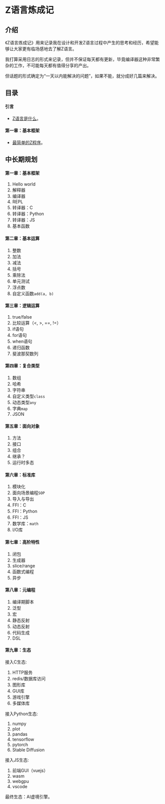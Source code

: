 # Z语言炼成记

## 介绍

《Z语言炼成记》用来记录我在设计和开发Z语言过程中产生的思考和经历，希望能够让大家更有临场感地去了解Z语言。

我打算采用日志的形式来记录，但并不保证每天都有更新，毕竟编译器这种非常繁杂的工作，不可能每天都有值得分享的产出。

但话题的形式确定为“一天以内能解决的问题”，如果不能，就分成好几篇来解决。

## 目录

#### 引言

- [Z语言是什么](./Z语言是什么.md)。

#### 第一章：基本框架

- [最简单的Z程序](./最简单的Z程序.md)。


## 中长期规划 

#### 第一章：基本框架

1. Hello world
1. 解释器
1. 编译器
1. REPL
1. 转译器：C
1. 转译器：Python
1. 转译器：JS
1. 基本函数

#### 第二章：基本运算

1. 整数
1. 加法
1. 减法
1. 括号
1. 乘除法
1. 单元测试
1. 浮点数
1. 自定义函数`add(a, b)`

#### 第三章：逻辑运算

1. true/false
1. 比较运算（<, >, ==, !=）
1. if语句
1. for语句
1. when语句
1. 递归函数
1. 斐波那契数列

#### 第四章：复合类型

1. 数组
1. 哈希
1. 字符串
1. 自定义类型`class`
1. 动态类型`any`
1. 字典`map`
1. JSON

#### 第五章：面向对象

1. 方法
1. 接口
1. 组合
1. 继承？
1. 运行时多态


#### 第六章：标准库

1. 模块化
1. 面向场景编程`SOP`
1. 导入与导出
1. FFI：C
1. FFI：Python
1. FFI：JS
1. 数学库：`math`
1. I/O库

#### 第七章：高阶特性

1. 闭包
1. 生成器
1. slice/range
1. 函数式编程
1. 异步

#### 第八章：元编程

1. 编译期脚本
1. 泛型
1. 宏
1. 静态反射
1. 动态反射
1. 代码生成
1. DSL

#### 第九章：生态

接入C生态:

1. HTTP服务
1. redis/数据库访问
1. 图形库
1. GUI库
1. 游戏引擎
1. 多媒体库

接入Python生态:

1. numpy
1. plot
1. pandas
1. tensorflow
1. pytorch
1. Stable Diffusion

接入JS生态:

1. 前端GUI（vuejs）
1. wasm
1. webgpu
1. vscode

最终生态：AI虚境引擎。
